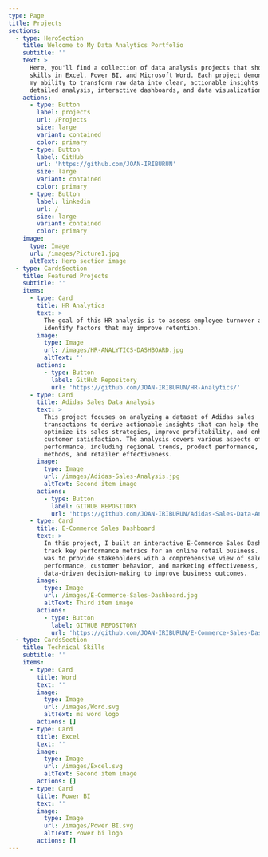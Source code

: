 ```yaml
---
type: Page
title: Projects
sections:
  - type: HeroSection
    title: Welcome to My Data Analytics Portfolio
    subtitle: ''
    text: >
      Here, you'll find a collection of data analysis projects that showcase my
      skills in Excel, Power BI, and Microsoft Word. Each project demonstrates
      my ability to transform raw data into clear, actionable insights through
      detailed analysis, interactive dashboards, and data visualizations.
    actions:
      - type: Button
        label: projects
        url: /Projects
        size: large
        variant: contained
        color: primary
      - type: Button
        label: GitHub
        url: 'https://github.com/JOAN-IRIBURUN'
        size: large
        variant: contained
        color: primary
      - type: Button
        label: linkedin
        url: /
        size: large
        variant: contained
        color: primary
    image:
      type: Image
      url: /images/Picture1.jpg
      altText: Hero section image
  - type: CardsSection
    title: Featured Projects
    subtitle: ''
    items:
      - type: Card
        title: HR Analytics
        text: >
          The goal of this HR analysis is to assess employee turnover and
          identify factors that may improve retention.
        image:
          type: Image
          url: /images/HR-ANALYTICS-DASHBOARD.jpg
          altText: ''
        actions:
          - type: Button
            label: GitHub Repository
            url: 'https://github.com/JOAN-IRIBURUN/HR-Analytics/'
      - type: Card
        title: Adidas Sales Data Analysis
        text: >
          This project focuses on analyzing a dataset of Adidas sales
          transactions to derive actionable insights that can help the company
          optimize its sales strategies, improve profitability, and enhance
          customer satisfaction. The analysis covers various aspects of sales
          performance, including regional trends, product performance, sales
          methods, and retailer effectiveness.
        image:
          type: Image
          url: /images/Adidas-Sales-Analysis.jpg
          altText: Second item image
        actions:
          - type: Button
            label: GITHUB REPOSITORY
            url: 'https://github.com/JOAN-IRIBURUN/Adidas-Sales-Data-Analysis/'
      - type: Card
        title: E-Commerce Sales Dashboard
        text: >
          In this project, I built an interactive E-Commerce Sales Dashboard to
          track key performance metrics for an online retail business. The goal
          was to provide stakeholders with a comprehensive view of sales
          performance, customer behavior, and marketing effectiveness, enabling
          data-driven decision-making to improve business outcomes.
        image:
          type: Image
          url: /images/E-Commerce-Sales-Dashboard.jpg
          altText: Third item image
        actions:
          - type: Button
            label: GITHUB REPOSITORY
            url: 'https://github.com/JOAN-IRIBURUN/E-Commerce-Sales-Dashboard/'
  - type: CardsSection
    title: Technical Skills
    subtitle: ''
    items:
      - type: Card
        title: Word
        text: ''
        image:
          type: Image
          url: /images/Word.svg
          altText: ms word logo
        actions: []
      - type: Card
        title: Excel
        text: ''
        image:
          type: Image
          url: /images/Excel.svg
          altText: Second item image
        actions: []
      - type: Card
        title: Power BI
        text: ''
        image:
          type: Image
          url: /images/Power BI.svg
          altText: Power bi logo
        actions: []
---
```

